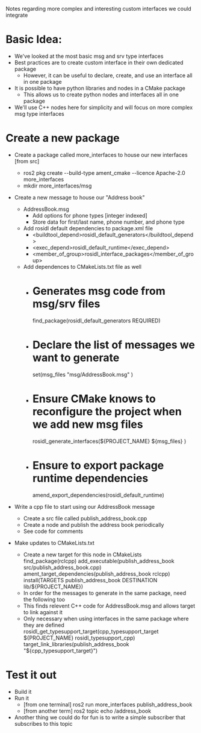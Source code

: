 Notes regarding more complex and interesting custom interfaces we could integrate

# Basic Idea: 
- We've looked at the most basic msg and srv type interfaces
- Best practices are to create custom interface in their own dedicated package
	- However, it can be useful to declare, create, and use an interface all in one package
- It is possible to have python libraries and nodes in a CMake package
	- This allows us to create python nodes and interfaces all in one package
- We'll use C++ nodes here for simplicity and will focus on more complex msg type interfaces

# Create a new package
- Create a package called more_interfaces to house our new interfaces [from src]
	- ros2 pkg create --build-type ament_cmake --licence Apache-2.0 more_interfaces
	- mkdir more_interfaces/msg
- Create a new message to house our "Address book"
	- AddressBook.msg
		- Add options for phone types [integer indexed]
		- Store data for first/last name, phone number, and phone type
	- Add rosidl default dependencies to package.xml file
		- <buildtool_depend>rosidl_default_generators</buildtool_depend>
  		- <exec_depend>rosidl_default_runtime</exec_depend>
  		- <member_of_group>rosidl_interface_packages</member_of_group>
	- Add dependences to CMakeLists.txt file as well
		- # Generates msg code from msg/srv files
		  	find_package(rosidl_default_generators REQUIRED)  	
		- # Declare the list of messages we want to generate
			set(msg_files
			   "msg/AddressBook.msg"
			)
		- # Ensure CMake knows to reconfigure the project when we add new msg files
			rosidl_generate_interfaces(${PROJECT_NAME}
			 ${msg_files}
			)
		- # Ensure to export package runtime dependencies
			amend_export_dependencies(rosidl_default_runtime)
- Write a cpp file to start using our AddressBook message
	- Create a src file called publish_address_book.cpp
	- Create a node and publish the address book periodically
	- See code for comments

- Make updates to CMakeLists.txt
	- Create a new target for this node in CMakeLists
		find_package(rclcpp)
		add_executable(publish_address_book src/publish_address_book.cpp)
		ament_target_dependencies(publish_address_book rclcpp)
		install(TARGETS
			publish_address_book
			DESTINATION lib/${PROJECT_NAME})
	- In order for the messages to generate in the same package, need the following too
	- This finds relevent C++ code for AddressBook.msg and allows target to link against it
	- Only necessary when using interfaces in the same package where they are defined
		rosidl_get_typesupport_target(cpp_typesupport_target	
		  ${PROJECT_NAME} rosidl_typesupport_cpp)
		target_link_libraries(publish_address_book "${cpp_typesupport_target}")

# Test it out
- Build it
- Run it
	- [from one terminal] ros2 run more_interfaces publish_address_book
	- [from another term] ros2 topic echo /address_book
- Another thing we could do for fun is to write a simple subscriber that subscribes to this topic

		
